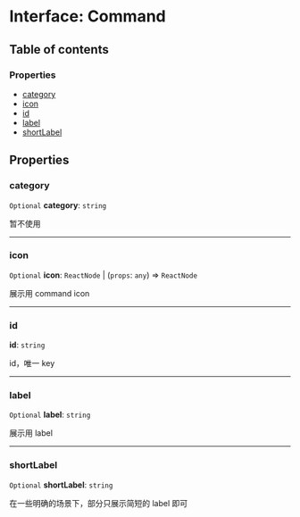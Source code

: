 # Interface: Command

## Table of contents

### Properties

* [category](/auto-docs/playground-react/interfaces/Command-1.md#category)
* [icon](/auto-docs/playground-react/interfaces/Command-1.md#icon)
* [id](/auto-docs/playground-react/interfaces/Command-1.md#id)
* [label](/auto-docs/playground-react/interfaces/Command-1.md#label)
* [shortLabel](/auto-docs/playground-react/interfaces/Command-1.md#shortlabel)

## Properties

### category

`Optional` **category**: `string`

暂不使用

***

### icon

`Optional` **icon**: `ReactNode` | (`props`: `any`) => `ReactNode`

展示用 command icon

***

### id

**id**: `string`

id，唯一 key

***

### label

`Optional` **label**: `string`

展示用 label

***

### shortLabel

`Optional` **shortLabel**: `string`

在一些明确的场景下，部分只展示简短的 label 即可
